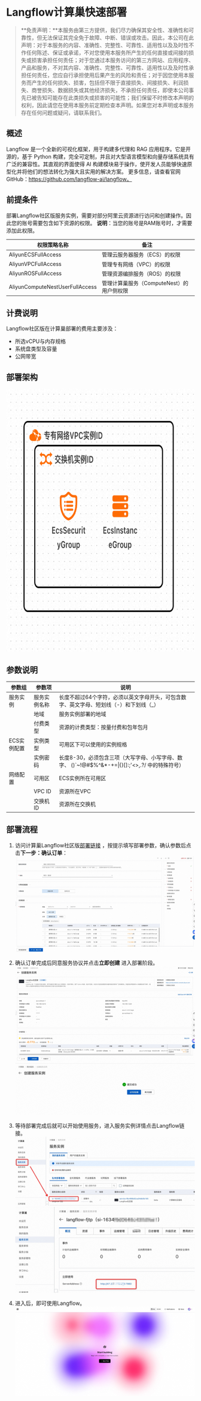 # Langflow计算巢快速部署

>**免责声明：**本服务由第三方提供，我们尽力确保其安全性、准确性和可靠性，但无法保证其完全免于故障、中断、错误或攻击。因此，本公司在此声明：对于本服务的内容、准确性、完整性、可靠性、适用性以及及时性不作任何陈述、保证或承诺，不对您使用本服务所产生的任何直接或间接的损失或损害承担任何责任；对于您通过本服务访问的第三方网站、应用程序、产品和服务，不对其内容、准确性、完整性、可靠性、适用性以及及时性承担任何责任，您应自行承担使用后果产生的风险和责任；对于因您使用本服务而产生的任何损失、损害，包括但不限于直接损失、间接损失、利润损失、商誉损失、数据损失或其他经济损失，不承担任何责任，即使本公司事先已被告知可能存在此类损失或损害的可能性；我们保留不时修改本声明的权利，因此请您在使用本服务前定期检查本声明。如果您对本声明或本服务存在任何问题或疑问，请联系我们。

## 概述

Langflow 是一个全新的可视化框架，用于构建多代理和 RAG 应用程序。它是开源的，基于 Python 构建，完全可定制，并且对大型语言模型和向量存储系统具有广泛的兼容性。其直观的界面使得 AI 构建模块易于操作，使开发人员能够快速原型化并将他们的想法转化为强大且实用的解决方案。
更多信息，请查看官网GitHub：https://github.com/langflow-ai/langflow。

## 前提条件

部署Langflow社区版服务实例，需要对部分阿里云资源进行访问和创建操作。因此您的账号需要包含如下资源的权限。
  **说明**：当您的账号是RAM账号时，才需要添加此权限。

| 权限策略名称                          | 备注                     |
|---------------------------------|------------------------|
| AliyunECSFullAccess             | 管理云服务器服务（ECS）的权限       |
| AliyunVPCFullAccess             | 管理专有网络（VPC）的权限         |
| AliyunROSFullAccess             | 管理资源编排服务（ROS）的权限       |
| AliyunComputeNestUserFullAccess | 管理计算巢服务（ComputeNest）的用户侧权限 |


## 计费说明

Langflow社区版在计算巢部署的费用主要涉及：

- 所选vCPU与内存规格
- 系统盘类型及容量
- 公网带宽

## 部署架构
<img src="1.png" width="1500" height="700" align="bottom"/>
    

## 参数说明
| 参数组         | 参数项    | 说明                                                                     |
|-------------|--------|------------------------------------------------------------------------|
| 服务实例        | 服务实例名称 | 长度不超过64个字符，必须以英文字母开头，可包含数字、英文字母、短划线（-）和下划线（_） |
|             | 地域     | 服务实例部署的地域                                                              |
|             | 付费类型   | 资源的计费类型：按量付费和包年包月                                                      |
| ECS实例配置  | 实例类型   | 可用区下可以使用的实例规格                                                          |
|              | 实例密码   | 长度8-30，必须包含三项（大写字母、小写字母、数字、 ()`~!@#$%^&*-+=&#124;{}[]:;'<>,.?/ 中的特殊符号） |
| 网络配置        | 可用区    | ECS实例所在可用区                                                             |
|             | VPC ID | 资源所在VPC                                                                |
|             | 交换机ID  | 资源所在交换机                                                                |

## 部署流程
1. 访问计算巢Langflow社区版[部署链接](https://computenest.console.aliyun.com/user/cn-hangzhou/serviceInstanceCreate?ServiceName=Langflow社区版)
，按提示填写部署参数，确认参数后点击**下一步：确认订单**：
    ![image.png](2.jpg)

2. 确认订单完成后同意服务协议并点击**立即创建**
   进入部署阶段。
   ![image.png](3.jpg)
   ![image.png](4.jpg)

3. 等待部署完成后就可以开始使用服务，进入服务实例详情点击Langflow链接。
    ![image.png](5.jpg)
    ![image.png](6.jpg)

4. 进入后，即可使用Langflow。
    ![image.png](7.jpg)
